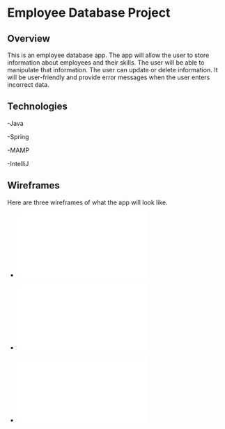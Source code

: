 # Employee Database Project

## Overview

This is an employee database app. The app will allow the user to store information about employees and their skills. The user 
will be able to manipulate that information. The user can update or delete information. It will be user-friendly and provide error 
messages when the user enters incorrect data.

## Technologies

-Java

-Spring

-MAMP

-IntelliJ

## Wireframes

Here are three wireframes of what the app will look like.

* ![Add Employee Wireframe](/addemployee.pdf)


* ![Add Skill Wireframe](/addskill.pdf)


* ![Employees Wireframe](/employees.pdf)





